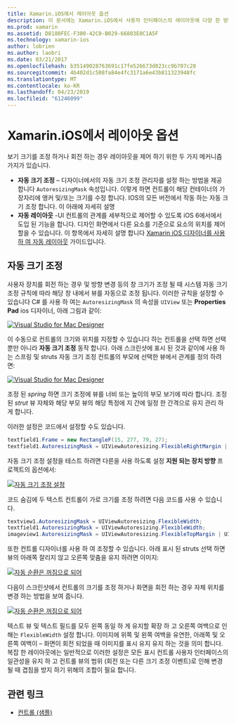```yaml
---
title: Xamarin.iOS에서 레이아웃 옵션
description: 이 문서에는 Xamarin.iOS에서 사용자 인터페이스의 레이아웃에 다양 한 방법을 설명 합니다. 자동 크기 조정 및 자동 레이아웃에 설명 합니다.
ms.prod: xamarin
ms.assetid: D8180FEC-F300-42C0-B029-66803E0C1A5F
ms.technology: xamarin-ios
author: lobrien
ms.author: laobri
ms.date: 03/21/2017
ms.openlocfilehash: b35149028763691c17fe526673d023cc9b707c28
ms.sourcegitcommit: 4b402d1c508fa84e4fc3171a6e43b811323948fc
ms.translationtype: MT
ms.contentlocale: ko-KR
ms.lasthandoff: 04/23/2019
ms.locfileid: "61246099"
---
```

# <a name="layout-options-in-xamarinios"></a>Xamarin.iOS에서 레이아웃 옵션

보기 크기를 조정 하거나 회전 하는 경우 레이아웃을 제어 하기 위한 두 가지 메커니즘 가지가 있습니다.

-  **자동 크기 조정** – 디자이너에서의 자동 크기 조정 관리자를 설정 하는 방법을 제공 합니다 `AutoresizingMask` 속성입니다. 이렇게 하면 컨트롤이 해당 컨테이너의 가장자리에 앵커 및/또는 크기를 수정 합니다. IOS의 모든 버전에서 작동 하는 자동 크기 조정 합니다. 이 아래에 자세히 설명
-  **자동 레이아웃** -UI 컨트롤의 관계를 세부적으로 제어할 수 있도록 iOS 6에서에서 도입 된 기능을 합니다. 디자인 화면에서 다른 요소를 기준으로 요소의 위치를 제어할을 수 있습니다. 이 항목에서 자세히 설명 합니다 [Xamarin iOS 디자이너를 사용 하 여 자동 레이아웃](~/ios/user-interface/designer/designer-auto-layout.md) 가이드입니다.

## <a name="autosizing"></a>자동 크기 조정

사용자 장치를 회전 하는 경우 및 방향 변경 등의 창 크기가 조정 될 때 시스템 자동 크기 조정 규칙에 따라 해당 창 내에서 뷰를 자동으로 조정 됩니다. 이러한 규칙을 설정할 수 있습니다 C# 를 사용 하 여는 `AutoresizingMask` 의 속성을 `UIView` 또는 **Properties Pad** ios 디자이너, 아래 그림과 같이:

 [![](layout-options-images/image41.png "Visual Studio for Mac Designer")](layout-options-images/image41.png#lightbox)

이 수동으로 컨트롤의 크기와 위치를 지정할 수 있습니다 하는 컨트롤을 선택 하면 선택 뿐만 아니라 **자동 크기 조정** 동작 합니다. 아래 스크린샷에 표시 된 것과 같이에 사용 하는 스프링 및 struts 자동 크기 조정 컨트롤의 부모에 선택한 뷰에서 관계를 정의 하려면:

 [![](layout-options-images/image42.png "Visual Studio for Mac Designer")](layout-options-images/image42.png#lightbox)

조정 된 *spring* 하면 크기 조정에 뷰를 너비 또는 높이의 부모 보기에 따라 합니다. 조정 된 *strut* 뷰 자체와 해당 부모 뷰의 해당 특정에 지 간에 일정 한 간격으로 유지 관리 하 게 합니다.

이러한 설정은 코드에서 설정할 수도 있습니다.

```csharp
textfield1.Frame = new RectangleF(15, 277, 79, 27);
textfield1.AutoresizingMask = UIViewAutoresizing.FlexibleRightMargin | UIViewAutoresizing.FlexibleBottomMargin;
```


자동 크기 조정 설정을 테스트 하려면 다른을 사용 하도록 설정 **지원 되는 장치 방향** 프로젝트의 옵션에서:

 [![](layout-options-images/image43a.png "자동 크기 조정 설정")](layout-options-images/image43a.png#lightbox)

코드 숨김에 두 텍스트 컨트롤이 가로 크기를 조정 하려면 다음 코드를 사용 수 있습니다.

```csharp
textview1.AutoresizingMask = UIViewAutoresizing.FlexibleWidth;
textfield1.AutoresizingMask = UIViewAutoresizing.FlexibleWidth;
imageview1.AutoresizingMask = UIViewAutoresizing.FlexibleTopMargin | UIViewAutoresizing.FlexibleLeftMargin;
```


또한 컨트롤 디자이너를 사용 하 여 조정할 수 있습니다. 아래 표시 된 struts 선택 하면 뷰의 아래쪽 잘리지 않고 오른쪽 맞춤을 유지 하려면 이미지:

 [![](layout-options-images/autoresize.png "자동 순환은 꺼짐으로 되어")](layout-options-images/autoresize.png#lightbox)

다음이 스크린샷에서 컨트롤의 크기를 조정 하거나 화면을 회전 하는 경우 자체 위치를 변경 하는 방법을 보여 줍니다.

 [![](layout-options-images/image44a.png "자동 순환은 꺼짐으로 되어")](layout-options-images/image44a.png#lightbox)

텍스트 뷰 및 텍스트 필드를 모두 왼쪽 동일 하 게 유지할 확장 하 고 오른쪽 여백으로 인해는 `FlexibleWidth` 설정 합니다. 이미지에 위쪽 및 왼쪽 여백을 유연한, 아래쪽 및 오른쪽 여백이 – 화면이 회전 되었을 때 이미지를 표시 유지 유지 하는 것을 의미 합니다. 복잡 한 레이아웃에는 일반적으로 이러한 설정은 모든 표시 컨트롤 사용자 인터페이스의 일관성을 유지 하 고 컨트롤 뷰의 범위 (회전 또는 다른 크기 조정 이벤트)로 인해 변경 될 때 겹침을 방지 하기 위해의 조합이 필요 합니다.





## <a name="related-links"></a>관련 링크

- [컨트롤 (샘플)](https://developer.xamarin.com/samples/Controls/)
